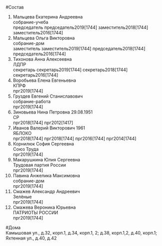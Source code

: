 #Состав  
1. Мальцева Екатерина Андреевна  
    собрание-учеба  
    председатель председатель2019[1744] заместитель2018[1744] заместитель2016[1744]  
2. Мальцева Ольга Викторовна  
    собрание-дом  
    заместитель заместитель2019[1744] председатель2018[1744] председатель2016[1744]  
3. Тихонова Анна Алексеевна  
    ЛДПР  
    секретарь секретарь2019[1744] секретарь2018[1744] секретарь2016[1744]  
4. Воробьева Елена Евгеньевна  
    КПРФ  
    прг2019[1744]  
5. Груздев Евгений Станиславович  
    собрание-работа  
    прг2019[1744]  
6. Зиновьева Нина Петровна 29.08.1951  
    СР  
    прг2018[1744] прг2012[1417]  
7. Иванов Валерий Викторович 1961  
    ЯБЛОКО  
    прг2018[1744] прг2018[1744] прг2016[1744] прг2014[1744]  
8. Корнилюк София Сергеевна  
    Союз Труда  
    прг2019[1744]  
9. Макарушкина Юлия Сергеевна  
    Трудовая партия России  
    прг2019[1744]  
10. Павина Анжелика Максимовна  
    собрание-дом  
    прг2019[1744]  
11. Смажев Александр Андреевич  
    Зелёные  
    прг2019[1744]  
12. Смажева Вероника Юрьевна  
    ПАТРИОТЫ РОССИИ  
    прг2019[1744]  
  
#Дома  
Камышовая ул., д.32, корп.1, д.34, корп.1, 2; д.38, корп.1,2,  д.40, корп.1; Яхтенная ул., д.40, д.42  
  
